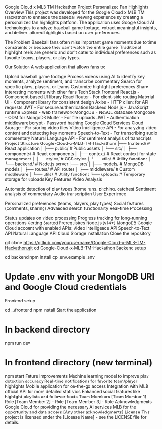 Google Cloud x MLB TM Hackathon Project
Personalized Fan Highlights
Overview
This project was developed for the Google Cloud x MLB TM Hackathon to enhance the baseball viewing experience by creating a personalized fan highlights platform. The application uses Google Cloud AI technologies to analyze baseball game footage, extract meaningful insights, and deliver tailored highlights based on user preferences.

The Problem
Baseball fans often miss important game moments due to time constraints or because they can't watch the entire game. Traditional highlight reels are generic and don't cater to individual preferences such as favorite teams, players, or play types.

Our Solution
A web application that allows fans to:

Upload baseball game footage
Process videos using AI to identify key moments, analyze sentiment, and transcribe commentary
Search for specific plays, players, or teams
Customize highlight preferences
Share interesting moments with other fans
Tech Stack
Frontend
React.js - Component-based UI library
React Router - For client-side routing
Material UI - Component library for consistent design
Axios - HTTP client for API requests
JWT - For secure authentication
Backend
Node.js - JavaScript runtime
Express - Web framework
MongoDB - NoSQL database
Mongoose - ODM for MongoDB
Multer - For file uploads
JWT - Authentication middleware
bcrypt - Password hashing
Google Cloud Services
Cloud Storage - For storing video files
Video Intelligence API - For analyzing video content and detecting key moments
Speech-to-Text - For transcribing audio commentary
Natural Language API - For sentiment analysis of transcripts
Project Structure
Google-Cloud-x-MLB-TM-Hackathon/
├── frontend/              # React application
│   ├── public/            # Public assets
│   └── src/
│       ├── components/    # React components
│       ├── context/       # React context for state management
│       ├── styles/        # CSS styles
│       └── utils/         # Utility functions
│
└── backend/               # Node.js server
    ├── src/
    │   ├── models/        # MongoDB models
    │   ├── routes/        # API routes
    │   ├── middleware/    # Custom middleware
    │   └── utils/         # Utility functions
    └── uploads/           # Temporary storage for uploads
Key Features
Video Analysis

Automatic detection of play types (home runs, pitching, catches)
Sentiment analysis of commentary
Audio transcription
User Experience

Personalized preferences (teams, players, play types)
Social features (comments, sharing)
Advanced search functionality
Real-time Processing

Status updates on video processing
Progress tracking for long-running operations
Getting Started
Prerequisites
Node.js (v14+)
MongoDB
Google Cloud account with enabled APIs:
Video Intelligence API
Speech-to-Text API
Natural Language API
Cloud Storage
Installation
Clone the repository

git clone https://github.com/yourusername/Google-Cloud-x-MLB-TM-Hackathon.git
cd Google-Cloud-x-MLB-TM-Hackathon
Backend setup

cd backend
npm install
cp .env.example .env
# Update .env with your MongoDB URI and Google Cloud credentials
Frontend setup

cd ../frontend
npm install
Start the application

# In backend directory
npm run dev

# In frontend directory (new terminal)
npm start
Future Improvements
Machine learning model to improve play detection accuracy
Real-time notifications for favorite team/player highlights
Mobile application for on-the-go access
Integration with MLB official API for more detailed statistics
Enhanced social features like highlight playlists and follower feeds
Team Members
[Team Member 1] - Role
[Team Member 2] - Role
[Team Member 3] - Role
Acknowledgments
Google Cloud for providing the necessary AI services
MLB for the opportunity and data access
[Any other acknowledgments]
License
This project is licensed under the [License Name] - see the LICENSE file for details.
